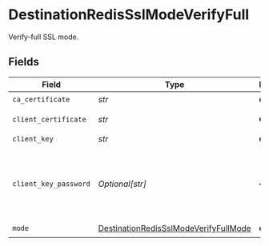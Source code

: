 # DestinationRedisSslModeVerifyFull

Verify-full SSL mode.


## Fields

| Field                                                                                                 | Type                                                                                                  | Required                                                                                              | Description                                                                                           |
| ----------------------------------------------------------------------------------------------------- | ----------------------------------------------------------------------------------------------------- | ----------------------------------------------------------------------------------------------------- | ----------------------------------------------------------------------------------------------------- |
| `ca_certificate`                                                                                      | *str*                                                                                                 | :heavy_check_mark:                                                                                    | CA certificate                                                                                        |
| `client_certificate`                                                                                  | *str*                                                                                                 | :heavy_check_mark:                                                                                    | Client certificate                                                                                    |
| `client_key`                                                                                          | *str*                                                                                                 | :heavy_check_mark:                                                                                    | Client key                                                                                            |
| `client_key_password`                                                                                 | *Optional[str]*                                                                                       | :heavy_minus_sign:                                                                                    | Password for keystorage. If you do not add it - the password will be generated automatically.         |
| `mode`                                                                                                | [DestinationRedisSslModeVerifyFullMode](../../models/shared/destinationredissslmodeverifyfullmode.md) | :heavy_check_mark:                                                                                    | N/A                                                                                                   |
